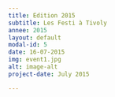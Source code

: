```yaml
---
title: Edition 2015
subtitle: Les Festi à Tivoly
annee: 2015
layout: default
modal-id: 5
date: 16-07-2015
img: event1.jpg
alt: image-alt
project-date: July 2015

---
```


